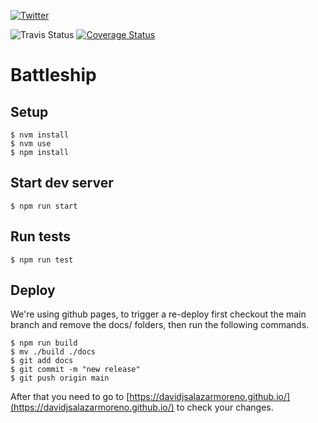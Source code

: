 [![Twitter](https://img.shields.io/twitter/follow/davidjsmoreno.svg?style=social&label=@davidjsmoreno)](https://twitter.com/davidjsmoreno)

![Travis Status](https://img.shields.io/travis/davidjsalazarmoreno/battleship?branch=main)
[![Coverage Status](https://coveralls.io/repos/github/davidjsalazarmoreno/battleship/badge.svg?branch=main)](https://coveralls.io/github/davidjsalazarmoreno/battleship?branch=main)

# Battleship

## Setup

```
$ nvm install
$ nvm use
$ npm install
```

## Start dev server

```
$ npm run start
```

## Run tests

```
$ npm run test
```

## Deploy

We're using github pages, to trigger a re-deploy first checkout the main branch and remove the docs/ folders, then run the following commands.

```
$ npm run build
$ mv ./build ./docs
$ git add docs
$ git commit -m "new release"
$ git push origin main
```

After that you need to go to [https://davidjsalazarmoreno.github.io/](https://davidjsalazarmoreno.github.io/) to check your changes.
